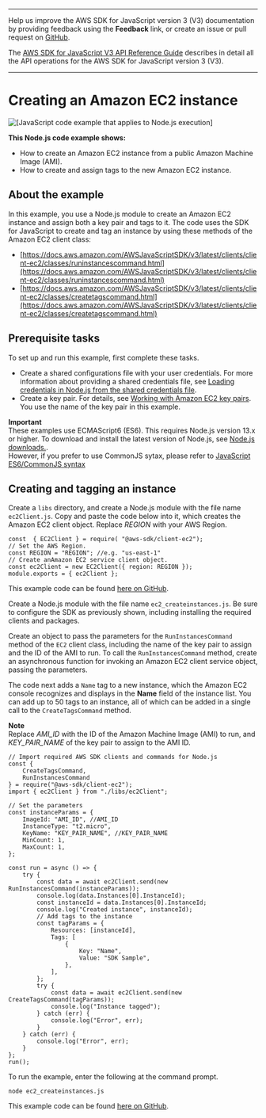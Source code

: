--------

Help us improve the AWS SDK for JavaScript version 3 \(V3\) documentation by providing feedback using the **Feedback** link, or create an issue or pull request on [GitHub](https://github.com/awsdocs/aws-sdk-for-javascript-v3)\.

 The [AWS SDK for JavaScript V3 API Reference Guide](https://docs.aws.amazon.com/AWSJavaScriptSDK/v3/latest/index.html) describes in detail all the API operations for the AWS SDK for JavaScript version 3 \(V3\)\.

--------

# Creating an Amazon EC2 instance<a name="ec2-example-creating-an-instance"></a>

![\[JavaScript code example that applies to Node.js execution\]](http://docs.aws.amazon.com/sdk-for-javascript/v3/developer-guide/images/nodeicon.png)

**This Node\.js code example shows:**
+ How to create an Amazon EC2 instance from a public Amazon Machine Image \(AMI\)\.
+ How to create and assign tags to the new Amazon EC2 instance\.

## About the example<a name="ec2-example-creating-an-instance-scenario"></a>

In this example, you use a Node\.js module to create an Amazon EC2 instance and assign both a key pair and tags to it\. The code uses the SDK for JavaScript to create and tag an instance by using these methods of the Amazon EC2 client class:
+ [https://docs.aws.amazon.com/AWSJavaScriptSDK/v3/latest/clients/client-ec2/classes/runinstancescommand.html](https://docs.aws.amazon.com/AWSJavaScriptSDK/v3/latest/clients/client-ec2/classes/runinstancescommand.html)
+ [https://docs.aws.amazon.com/AWSJavaScriptSDK/v3/latest/clients/client-ec2/classes/createtagscommand.html](https://docs.aws.amazon.com/AWSJavaScriptSDK/v3/latest/clients/client-ec2/classes/createtagscommand.html)

## Prerequisite tasks<a name="ec2-example-creating-an-instance-prerequisites"></a>

To set up and run this example, first complete these tasks\.
+ Create a shared configurations file with your user credentials\. For more information about providing a shared credentials file, see [Loading credentials in Node\.js from the shared credentials file](loading-node-credentials-shared.md)\.
+ Create a key pair\. For details, see [Working with Amazon EC2 key pairs](ec2-example-key-pairs.md)\. You use the name of the key pair in this example\.

**Important**  
These examples use ECMAScript6 \(ES6\)\. This requires Node\.js version 13\.x or higher\. To download and install the latest version of Node\.js, see [Node\.js downloads\.](https://nodejs.org/en/download)\.  
However, if you prefer to use CommonJS sytax, please refer to [JavaScript ES6/CommonJS syntax](sdk-example-javascript-syntax.md)

## Creating and tagging an instance<a name="ec2-example-creating-an-instance-and-tags"></a>

Create a `libs` directory, and create a Node\.js module with the file name `ec2Client.js`\. Copy and paste the code below into it, which creates the Amazon EC2 client object\. Replace *REGION* with your AWS Region\.

```
const  { EC2Client } = require( "@aws-sdk/client-ec2");
// Set the AWS Region.
const REGION = "REGION"; //e.g. "us-east-1"
// Create anAmazon EC2 service client object.
const ec2Client = new EC2Client({ region: REGION });
module.exports = { ec2Client };
```

This example code can be found [here on GitHub](https://github.com/awsdocs/aws-doc-sdk-examples/blob/master/javascriptv3/example_code/ec2/src/libs/ec2Client.js)\.

Create a Node\.js module with the file name `ec2_createinstances.js`\. Be sure to configure the SDK as previously shown, including installing the required clients and packages\.

Create an object to pass the parameters for the `RunInstancesCommand` method of the `EC2` client class, including the name of the key pair to assign and the ID of the AMI to run\. To call the `RunInstancesCommand` method, create an asynchronous function for invoking an Amazon EC2 client service object, passing the parameters\. 

The code next adds a `Name` tag to a new instance, which the Amazon EC2 console recognizes and displays in the **Name** field of the instance list\. You can add up to 50 tags to an instance, all of which can be added in a single call to the `CreateTagsCommand` method\.

**Note**  
Replace *AMI\_ID* with the ID of the Amazon Machine Image \(AMI\) to run, and *KEY\_PAIR\_NAME* of the key pair to assign to the AMI ID\.

```
// Import required AWS SDK clients and commands for Node.js
const {
    CreateTagsCommand,
    RunInstancesCommand
} = require("@aws-sdk/client-ec2");
import { ec2Client } from "./libs/ec2Client";

// Set the parameters
const instanceParams = {
    ImageId: "AMI_ID", //AMI_ID
    InstanceType: "t2.micro",
    KeyName: "KEY_PAIR_NAME", //KEY_PAIR_NAME
    MinCount: 1,
    MaxCount: 1,
};

const run = async () => {
    try {
        const data = await ec2Client.send(new RunInstancesCommand(instanceParams));
        console.log(data.Instances[0].InstanceId);
        const instanceId = data.Instances[0].InstanceId;
        console.log("Created instance", instanceId);
        // Add tags to the instance
        const tagParams = {
            Resources: [instanceId],
            Tags: [
                {
                    Key: "Name",
                    Value: "SDK Sample",
                },
            ],
        };
        try {
            const data = await ec2Client.send(new CreateTagsCommand(tagParams));
            console.log("Instance tagged");
        } catch (err) {
            console.log("Error", err);
        }
    } catch (err) {
        console.log("Error", err);
    }
};
run();
```

To run the example, enter the following at the command prompt\.

```
node ec2_createinstances.js 
```

This example code can be found [here on GitHub](https://github.com/awsdocs/aws-doc-sdk-examples/blob/master/javascriptv3/example_code/ec2/src/ec2_createinstances.js)\.